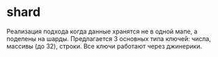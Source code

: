 # shard

Реализация подхода когда данные хранятся не в одной мапе, а поделены на шарды.
Предлагается 3 основных типа ключей: числа, массивы (до 32), строки.
Все ключи работают через джинерики.
